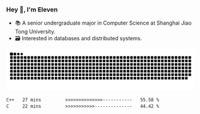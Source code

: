 ### Hey 👋, I'm Eleven

- 📚 A senior undergraduate major in Computer Science at Shanghai Jiao Tong University.
- 🗃️ Interested in databases and distributed systems.

![github contribution grid snake animation](https://raw.githubusercontent.com/El-even-11/El-even-11/output/github-contribution-grid-snake.svg)

<!--START_SECTION:waka-->

```txt
C++   27 mins         >>>>>>>>>>>>>>-----------   55.58 %
C     22 mins         >>>>>>>>>>>--------------   44.42 %
```

<!--END_SECTION:waka-->
